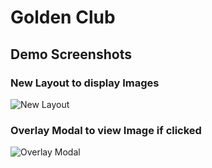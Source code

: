 # Golden Club

## Demo Screenshots

### New Layout to display Images
![New Layout](./Screenshot/new_full_grid_arrangement_as_asked.jpg)
### Overlay Modal to view Image if clicked
![Overlay Modal](./Screenshot/work_img_with_over_modal_wth_bg_golden_effect_blur.jpg)